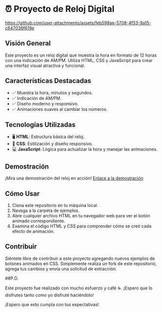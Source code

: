 # ⏰ Proyecto de Reloj Digital

https://github.com/user-attachments/assets/feb598ae-5708-4f53-9a15-c647038f619e

## Visión General

Este proyecto es un reloj digital que muestra la hora en formato de 12 horas con una indicación de AM/PM. Utiliza HTML, CSS y JavaScript para crear una interfaz visual atractiva y funcional.

## Características Destacadas
- ✅ Muestra la hora, minutos y segundos.
- ✅ Indicación de AM/PM.
- ✅ Diseño moderno y responsivo.
- ✅ Animaciones suaves al cambiar los números.

## Tecnologías Utilizadas
- 🖥️ **HTML**: Estructura básica del reloj.
- 🎨 **CSS**: Estilización y diseño responsivo.
- 💻 **JavaScript**: Lógica para actualizar la hora y manejar las animaciones.

## Demostración
¡Mira una demostración del reloj en acción! [Enlace a la demostración](#)

## Cómo Usar

1. Clona este repositorio en tu máquina local.
2. Navega a la carpeta de ejemplos.
3. Abre cualquier archivo HTML en tu navegador web para ver el botón animado correspondiente.
4. Examina el código HTML y CSS para comprender cómo se creó cada efecto de animación.

## Contribuir

Siéntete libre de contribuir a este proyecto agregando nuevos ejemplos de botones animados en CSS. Simplemente realiza un fork de este repositorio, agrega tus cambios y envía una solicitud de extracción.


##P.D.

Este proyecto fue realizado con mucho esfuerzo y café ☕. ¡Espero que lo disfrutes tanto como yo disfruté haciéndolo!

¡Espero que esto cumpla con tus expectativas!
